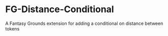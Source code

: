 # FG-Distance-Conditional
 A Fantasy Grounds extension for adding a conditional on distance between tokens
